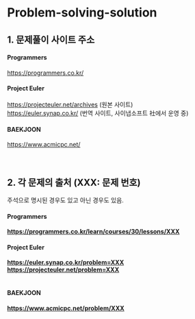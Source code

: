 # Problem-solving-solution
## 1. 문제풀이 사이트 주소
#### Programmers
https://programmers.co.kr/
<br/>
#### Project Euler
https://projecteuler.net/archives (원본 사이트)  
https://euler.synap.co.kr/        (번역 사이트, 사이냅소프트 社에서 운영 중) 
<br/>
#### BAEKJOON
https://www.acmicpc.net/
<br/>
<br/>
<br/>
## 2. 각 문제의 출처 (XXX: 문제 번호)  
주석으로 명시된 경우도 있고 아닌 경우도 있음.  
#### Programmers
**https://programmers.co.kr/learn/courses/30/lessons/XXX**
<br/>
#### Project Euler  
**https://euler.synap.co.kr/problem=XXX**  
**https://projecteuler.net/problem=XXX**  
<br/>
#### BAEKJOON  
**https://www.acmicpc.net/problem/XXX**
